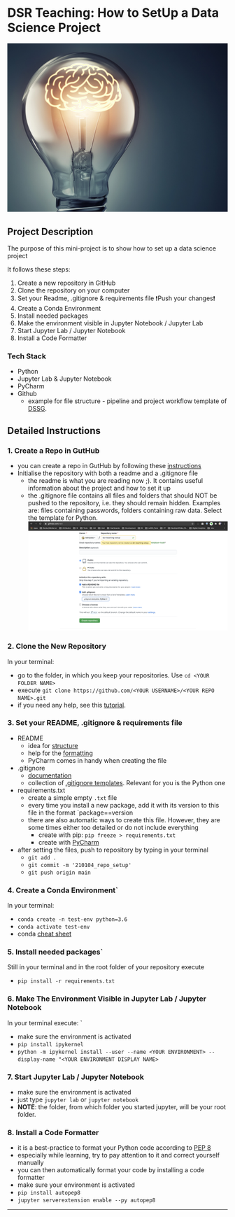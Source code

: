 # DSR Teaching: How to SetUp a Data Science Project


![image](./assets/image.jpg)

## Project Description
The purpose of this mini-project is to show how to set up a data science project

It follows these steps: 
1. Create a new repository in GitHub
2. Clone the repository on your computer
3. Set your Readme, .gitignore & requirements file
    ❗️Push your changes❗️
4. Create a Conda Environment
5. Install needed packages
6. Make the environment visible in Jupyter Notebook / Jupyter Lab
7. Start Jupyter Lab / Jupyter Notebook
8. Install a Code Formatter
            
 
### Tech Stack 
* Python
* Jupyter Lab & Jupyter Notebook
* PyCharm
* Github
    * example for file structure - pipeline and project workflow template of  [DSSG](https://github.com/dssg/hitchhikers-guide/tree/master/sources/curriculum/0_before_you_start/pipelines-and-project-workflow). 

## Detailed Instructions 

### 1. Create a Repo in GutHub

* you can create a repo in GutHub by following these [instructions](https://docs.github.com/en/free-pro-team@latest/github/getting-started-with-github/create-a-repo
)
* Initialise the repository with both a readme and a .gitignore file
    * the readme is what you are reading now ;). It contains useful information about the project and how to set it up
    * the .gitignore file contains all files and folders that should NOT be pushed to the repository, i.e. they should remain hidden. Examples are: files containing passwords, folders containing raw data. Select the template for Python.  
![readme_gitignore](./assets/readme_gitignore.png)


### 2. Clone the New Repository
In your terminal:
* go to the folder, in which you keep your repositories. Use `cd <YOUR FOLDER NAME>`
* execute `git clone https://github.com/<YOUR USERNAME>/<YOUR REPO NAME>.git`
* if you need any help, see this [tutorial](https://help.github.com/articles/cloning-a-repository/).


### 3. Set your README, .gitignore & requirements file
* README
    * idea for [structure](https://github.com/Iskriyana/data-science-project-template)
    * help for the [formatting](https://docs.github.com/en/free-pro-team@latest/github/writing-on-github/basic-writing-and-formatting-syntax)
    * PyCharm comes in handy when creating the file
* .gitignore
    * [documentation](https://git-scm.com/docs/gitignore)
    * collection of [.gitignore templates](https://github.com/github/gitignore). Relevant for you is the Python one
* requirements.txt
    * create a simple empty `.txt` file
    * every time you install a new package, add it with its version to this file in the format `package==version
    * there are also automatic ways to create this file. However, they are some times either too detailed or do not include everything
        * create with pip: `pip freeze > requirements.txt`
        * create with [PyCharm](https://www.jetbrains.com/help/pycharm/managing-dependencies.html#configure-requirements)
* after setting the files, push to repository by typing in your terminal
    * `git add .`
    * `git commit -m '210104_repo_setup'`
    * `git push origin main`
    
### 4. Create a Conda Environment`
In your terminal: 
* `conda create -n test-env python=3.6`
* `conda activate test-env`
* conda [cheat sheet](https://docs.conda.io/projects/conda/en/4.6.0/_downloads/52a95608c49671267e40c689e0bc00ca/conda-cheatsheet.pdf)

### 5. Install needed packages`
Still in your terminal and in the root folder of your repository execute
* `pip install -r requirements.txt`

### 6. Make The Environment Visible in Jupyter Lab / Jupyter Notebook
In your terminal execute: `
* make sure the environment is activated
* `pip install ipykernel`
* `python -m ipykernel install --user --name <YOUR ENVIRONMENT> --display-name "<YOUR ENVIRONMENT DISPLAY NAME>`

### 7. Start Jupyter Lab / Jupyter Notebook
* make sure the environment is activated
* just type `jupyter lab` or `jupyter notebook`
* **NOTE**: the folder, from which folder you started jupyter, will be your root folder. 


### 8. Install a Code Formatter
* it is a best-practice to format your Python code according to [PEP 8](https://www.python.org/dev/peps/pep-0008/)
* especially while learning, try to pay attention to it and correct yourself manually
* you can then automatically format your code by installing a code formatter
* make sure your environment is activated
* `pip install autopep8`
* `jupyter serverextension enable --py autopep8`


---


